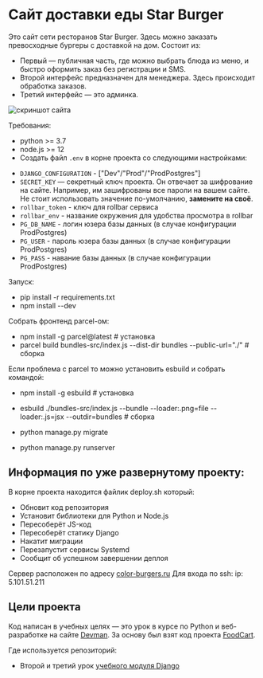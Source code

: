 # Сайт доставки еды Star Burger

Это сайт сети ресторанов Star Burger. Здесь можно заказать превосходные бургеры с доставкой на дом.
Состоит из:

- Первый — публичная часть, где можно выбрать блюда из меню, и быстро оформить заказ без регистрации и SMS.
- Второй интерфейс предназначен для менеджера. Здесь происходит обработка заказов.
- Третий интерфейс — это админка.

![скриншот сайта](https://dvmn.org/filer/canonical/1594651635/686/)

Требования:

- python >= 3.7
- node.js >= 12
- Cоздать файл `.env` в корне проекта со следующими настройками:

* `DJANGO_CONFIGURATION` - ["Dev"/"Prod"/"ProdPostgres"]
* `SECRET_KEY` — секретный ключ проекта. Он отвечает за шифрование на сайте. Например, им зашифрованы все пароли на вашем сайте. Не стоит использовать значение по-умолчанию, **замените на своё**.
* `rollbar_token` - ключ для rollbar сервиса
* `rollbar_env` - название окружения для удобства просмотра в rollbar
* `PG_DB_NAME` - логин юзера базы данных (в случае конфигурации ProdPostgres)
* `PG_USER` - пароль юзера базы данных (в случае конфигурации ProdPostgres)
* `PG_PASS` - навание базы данных (в случае конфигурации ProdPostgres)

Запуск:

- pip install -r requirements.txt
- npm install --dev

Собрать фронтенд parcel-ом:

- npm install -g parcel@latest # установка
- parcel build bundles-src/index.js --dist-dir bundles --public-url="./" # сборка

Если проблема с parcel то можно установить esbuild и собрать командой:

- npm install -g esbuild # установка
- esbuild ./bundles-src/index.js --bundle --loader:.png=file --loader:.js=jsx --outdir=bundles # сборка

- python manage.py migrate
- python manage.py runserver

## Информация по уже развернутому проекту:

В корне проекта находится файлик deploy.sh который:

- Обновит код репозитория
- Установит библиотеки для Python и Node.js
- Пересоберёт JS-код
- Пересоберёт статику Django
- Накатит миграции
- Перезапустит сервисы Systemd
- Сообщит об успешном завершении деплоя

Сервер расположен по адресу [color-burgers.ru](https://color-burgers.ru)
Для входа по ssh:
ip: 5.101.51.211

## Цели проекта

Код написан в учебных целях — это урок в курсе по Python и веб-разработке на сайте [Devman](https://dvmn.org). За основу был взят код проекта [FoodCart](https://github.com/Saibharath79/FoodCart).

Где используется репозиторий:

- Второй и третий урок [учебного модуля Django](https://dvmn.org/modules/django/)
